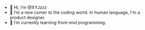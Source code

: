 - 👋 Hi, I’m @XYJzzz
- 👀 I’m a new comer to the coding world. In human language, I'm a product designer.
- 🌱 I’m currently learning front-end programming.


<!---
XYJzzz/XYJzzz is a ✨ special ✨ repository because its `README.md` (this file) appears on your GitHub profile.
You can click the Preview link to take a look at your changes.
--->
